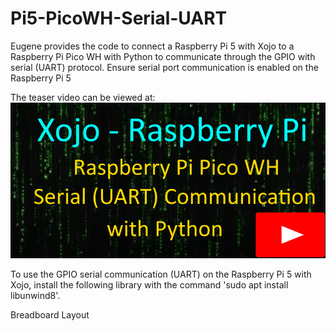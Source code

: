 # Pi5-PicoWH-Serial-UART
Eugene provides the code to connect a Raspberry Pi 5 with Xojo to a Raspberry Pi Pico WH with Python to communicate through the GPIO with serial (UART) protocol. 
Ensure serial port communication is enabled on the Raspberry Pi 5

The teaser video can be viewed at: [![Raspberry Pi Pico WH Xojo Teaser Video](https://github.com/eugenedakin/Pi5-PicoWH-Serial-UART/blob/main/PicoWHSerial-300x300.png)](https://youtu.be/sMYHVEn_uds)


To use the GPIO serial communication (UART) on the Raspberry Pi 5 with Xojo, install the following library with the command 'sudo apt install libunwind8'.

Breadboard Layout
